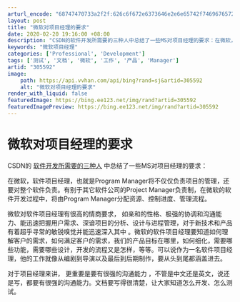 ```yaml
---
arturl_encode: "68747470733a2f2f:626c6f672e6373646e2e6e65742f74696765727a686f753132:33342f61727469636c652f64657461696c732f333035353932"
layout: post
title: "微软对项目经理的要求"
date: 2020-02-20 19:16:00 +08:00
description: "CSDN的软件开发所需要的三种人中总结了一些MS对项目经理的要求：在微软，软件项目经理，也就是Pro"
keywords: "微软项目经理"
categories: ['Professional', 'Development']
tags: ['测试', '文档', '微软', '工作', '产品', 'Manager']
artid: "305592"
image:
    path: https://api.vvhan.com/api/bing?rand=sj&artid=305592
    alt: "微软对项目经理的要求"
render_with_liquid: false
featuredImage: https://bing.ee123.net/img/rand?artid=305592
featuredImagePreview: https://bing.ee123.net/img/rand?artid=305592
---
```


# 微软对项目经理的要求

CSDN的
[软件开发所需要的三种人](http://www.csdn.net/news/newstopic/19/19757.shtml)
中总结了一些MS对项目经理的要求：
  
  


在微软，软件项目经理，也就是Program Manager将不仅仅负责项目的管理，还要对整个软件负责。有别于其它软件公司的Project Manager负责制，在微软的软件开发过程中，将由Program Manager分配资源、控制进度、管理流程。
  
微软对软件项目经理有很高的情商要求，
如亲和的性格、极强的协调和沟通能力、能迅速把握用户需求、深谙项目的分析、设计与进程管理，对于新技术和产品有着超乎寻常的敏锐嗅觉并能迅速深入其中
。微软的软件项目经理要知道如何理解客户的需求，如何满足客户的需求，我们的产品目标在哪里，如何细化，需要哪些功能，需要哪些设计，开发的流程又是怎样，等等。可以说作为一名软件项目经理，他的工作就像从编剧到导演以及最后到后期制作，要从头到尾都涵盖进去。
  
  
对于项目经理来讲，
更重要是要有很强的沟通能力
，不管是中文还是英文，说还是写，都要有很强的沟通能力。文档要写得很清楚，让大家知道怎么开发、怎么测试。
